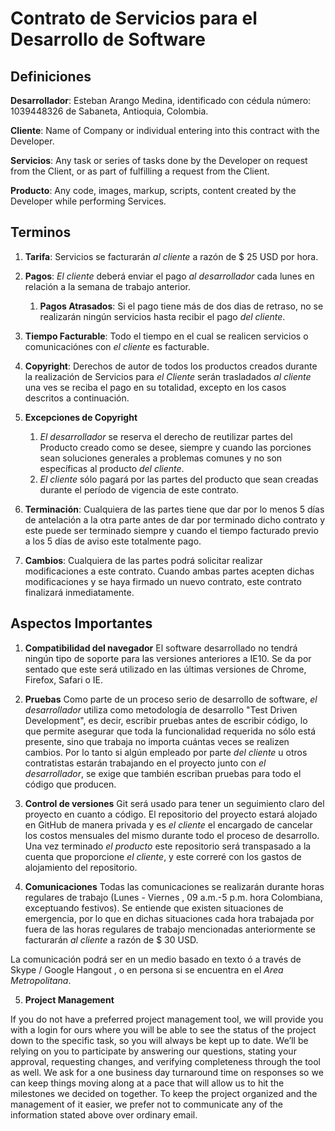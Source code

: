 # Contrato de Servicios para el Desarrollo de Software

## Definiciones

**Desarrollador**:
Esteban Arango Medina, identificado con cédula número: 1039448326 de Sabaneta, Antioquia, Colombia.

**Cliente**:
Name of Company or individual entering into this contract with the Developer.

**Servicios**:
Any task or series of tasks done by the Developer on request from the Client,
or as part of fulfilling a request from the Client.

**Producto**:
Any code, images, markup, scripts, content created by the Developer while
performing Services.


## Terminos

1. **Tarifa**:
Servicios se facturarán _al cliente_ a razón de $ 25 USD por hora.

2. **Pagos**:
_El cliente_ deberá enviar el pago _al desarrollador_ cada lunes en relación a la semana de trabajo anterior.
	
	1. **Pagos Atrasados**:
        Si el pago tiene más de dos dias de retraso, no se realizarán ningún servicios hasta recibir el pago _del cliente_.


3. **Tiempo Facturable**:
Todo el tiempo en el cual se realicen servicios o comunicaciónes con _el cliente_ es facturable.


4. **Copyright**:
Derechos de autor de todos los productos creados durante la realización de Servicios para _el Cliente_ serán trasladados _al cliente_ una ves se reciba el pago en su totalidad, excepto en los casos descritos a continuación.

5. **Excepciones de Copyright**
	1. _El desarrollador_ se reserva el derecho de reutilizar partes del Producto creado como se desee, siempre y cuando las porciones sean soluciones generales a problemas comunes y no son específicas al producto _del cliente_.
	2. _El cliente_ sólo pagará por las partes del producto que sean
creadas durante el período de vigencia de este contrato.

6. **Terminación**:
Cualquiera de las partes tiene que dar por lo menos 5 días de antelación a la otra parte antes de dar por terminado dicho contrato y este puede ser terminado siempre y cuando el tiempo facturado previo a los 5 días de aviso este totalmente pago.

7. **Cambios**:
Cualquiera de las partes podrá solicitar realizar modificaciones a este contrato.
Cuando ambas partes acepten dichas modificaciones y se haya firmado un nuevo contrato, este
contrato finalizará inmediatamente.

## Aspectos Importantes

1. **Compatibilidad del navegador**
El software desarrollado no tendrá ningún tipo de soporte para las versiones anteriores a IE10. Se da por sentado que este será utilizado en las últimas versiones de Chrome, Firefox, Safari o IE.

2. **Pruebas**
Como parte de un proceso serio de desarrollo de software, _el desarrollador_ utiliza como metodología de desarrollo "Test Driven Development", es decir, escribir pruebas antes de escribir código, lo que permite asegurar que toda la funcionalidad requerida no sólo está presente, sino que trabaja no importa cuántas veces se realizen cambios. Por lo tanto si algún empleado por parte _del cliente_ u otros contratistas estarán trabajando en el proyecto junto con _el desarrollador_, se exige que también escriban pruebas para todo el código que producen.

3. **Control de versiones**
Git será usado para tener un seguimiento claro del proyecto en cuanto a código. El repositorio del proyecto estará alojado en GitHub de manera privada y es _el cliente_ el encargado de cancelar los costos mensuales del mismo durante todo el proceso de desarrollo. Una vez terminado _el producto_ este repositorio será transpasado a la cuenta que proporcione _el cliente_, y este correré con los gastos de alojamiento del repositorio.

4. **Comunicaciones**
Todas las comunicaciones se realizarán durante horas regulares de trabajo (Lunes - Viernes , 09 a.m.-5 p.m. hora Colombiana, exceptuando festivos). Se entiende que existen situaciones de emergencia, por lo que en dichas situaciones cada hora trabajada por fuera de las horas regulares de trabajo mencionadas anteriormente se facturarán _al cliente_ a razón de $ 30 USD. 

La comunicación podrá ser en un medio basado en texto ó a través de Skype / Google Hangout , o en persona si se encuentra en el _Area Metropolitana_.


5. **Project Management**

If you do not have a preferred project management tool, we will provide you with a login for ours where you will be able to see the status of the project down to the specific task, so you will always be kept up to date. We’ll be relying on you to participate by answering our questions, stating your approval, requesting changes, and verifying completeness through the tool as well. We ask for a one business day turnaround time on responses so we can keep things moving along at a pace that will allow us to hit the milestones we decided on together. 
To keep the project organized and the management of it easier, we prefer not to communicate any of the information stated above over ordinary email.

